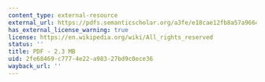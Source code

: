```yaml
---
content_type: external-resource
external_url: https://pdfs.semanticscholar.org/a3fe/e18cae12fb8a57a966442fbf40e387d0fc98.pdf?_ga=2.9647862.237155237.1566834416-159250059.1566239404
has_external_license_warning: true
license: https://en.wikipedia.org/wiki/All_rights_reserved
status: ''
title: PDF - 2.3 MB
uid: 2fe68469-c777-4e22-a983-27bd9c0ece36
wayback_url: ''
---
```

